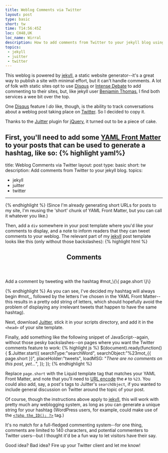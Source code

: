 ```yaml
---
title: Weblog Comments via Twitter
layout: post
type: basic
short: tw
time: T14:56:45Z
loc: CH48,UK
loc_name: Wirral
description: How to add comments from Twitter to your jekyll blog using jQuery and the Juitter plugin.
topics:
 - jekyll
 - juitter
 - twitter
---
```

This weblog is powered by [jekyll][1], a static website generator--it's a great way to publish a site with minimal effort, but it can't handle comments.
A lot of folk with static sites opt to use [Disqus][2] or [Intense Debate][3] to add commenting to their sites, but, like jekyll user [Benjamin Thomas](http://benjaminthomas.org/2009-01-27/why-im-not-using-disqus.html), I find both services a wee bit over the top. 

One [Disqus][2] feature I _do_ like, though, is the ability to track conversations about a weblog post taking place on [Twitter][4]. So I decided to copy it.

Thanks to the [Juitter][5] plugin for [jQuery][9], it turned out to be a piece of cake.

First, you'll need to add some [YAML Front Matter][10] to your posts that can be used to generate a hashtag, like so:
{% highlight yaml%}
---
title: Weblog Comments via Twitter
layout: post
type: basic
short: tw
description: Add comments from Twitter to your jekyll blog.
topics:
 - jekyll
 - juitter
 - twitter
---
{% endhighlight %}
(Since I'm already generating short <abbr>URL</abbr>s for posts to my site, I'm reusing the 'short' chunk of YAML Front Matter, but you can call it whatever you like.)

Then, add a `div` somewhere in your post template where you'd like your comments to display, and a note to inform readers that they can tweet comments to your weblog. The relevant part of my [jekyll][1] post template looks like this (only without those backslashes):
{% highlight html %}
<section>
<header><h1>Comments</h1></header>
<p>Add a comment by tweeting with the hashtag #mot_\{\{ page.short \}\}</p>
<div id="tweets"></div>
</section>
{% endhighlight %}
As you can see, I've decided my hashtag will always begin #mot_, followed by the letters I've chosen in the YAML Front Matter--this results in a pretty odd string of letters, which should hopefully avoid the problem of displaying any irrelevant tweets that happen to have the same hashtag). 

Next, download [Juitter][5], stick it in your scripts directory, and add it in the `<head>` of your site template.
	
Finally, add something like the following snippet of JavaScript--again, without those pesky backslashes--on pages where you want the Twitter comments feature to work:
{% highlight js %}
$(document).ready(function() {
$.Juitter.start({
	searchType:"searchWord",
	searchObject:"%23mot_\{\{ page.short \}\}",
	placeHolder:"tweets",
	loadMSG: "<em>There are no comments on this post, yet...</em>",
	});
	});
{% endhighlight %}

Replace `page.short` with the Liquid template tag that matches your YAML Front Matter, and note that you'll need to [URL encode][11] the `#` to `%23`. You could also add, say, a post's tags to Juitter's `searchObject`, if you wanted to include general discussion on Twitter around the topic of your post.

Of course, though the instructions above apply to [jekyll][1], this will work with pretty much any weblogging system, as long as you can generate a unique string for your hashtag (WordPress users, for example, could make use of the [`<?php the_ID(); ?>`][8] tag.)

It's no match for a full-fledged commenting system--for one thing, comments are limited to 140 characters, and potential commenters to Twitter users--but I thought it'd be a fun way to let visitors have their say.

Good idea? Bad idea? Fire up your Twitter client and let me know!

[1]:http://wiki.github.com/mojombo/jekyll
[2]:http://disqus.com/
[3]:http://www.intensedebate.com/
[4]:http://twitter.com
[5]:http://juitter.com/
[6]:http://www.ubervu.com
[7]:http://www.backtype.com/
[8]:http://codex.wordpress.org/Template_Tags/the_ID
[9]:http://jquery.com/
[10]:http://wiki.github.com/mojombo/jekyll/yaml-front-matter
[11]:http://en.wikipedia.org/wiki/URL_encoding#Percent-encoding_reserved_characters "It would be nice if Juitter mentioned this on their site!"